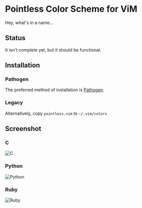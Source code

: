 # Pointless Color Scheme for ViM

Hey, what's in a name...

## Status

It isn't complete yet, but it should be functional.

## Installation

### Pathogen

The preferred method of installation is [Pathogen][vim-pathogen].

[vim-pathogen]:https://github.com/tpope/vim-pathogen 

### Legacy

Alternatively, copy ```pointless.vim``` to ```~/.vim/colors```

## Screenshot

### C
![C](https://github.com/cnf/vim-pointless/raw/master/screenshots/pointless-c.png)

### Python
![Python](https://github.com/cnf/vim-pointless/raw/master/screenshots/pointless-python.png)

### Ruby
![Ruby](https://github.com/cnf/vim-pointless/raw/master/screenshots/pointless-ruby.png)
